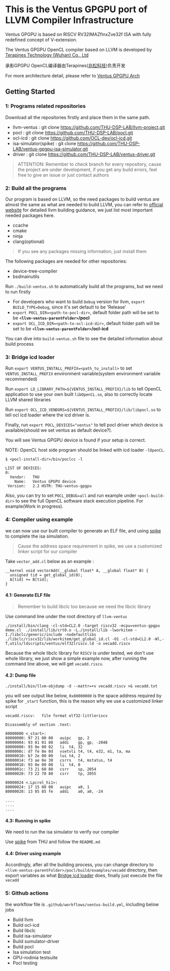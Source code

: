 # This is the Ventus GPGPU port of LLVM Compiler Infrastructure

Ventus GPGPU is based on RISCV RV32IMAZfinxZve32f ISA with fully redefined concept of V-extension.

The Ventus GPGPU OpenCL compiler based on LLVM is developed by [Terapines Technology (Wuhan) Co., Ltd](https://www.terapines.com/)

承影GPGPU OpenCL编译器由Terapines([兆松科技](https://www.terapines.com/))负责开发

For more architecture detail, please refer to
[Ventus GPGPU Arch](https://github.com/THU-DSP-LAB/ventus-gpgpu/blob/master/docs/Ventus-GPGPU-doc.md)

## Getting Started

### 1: Programs related repositories

Download all the repositories firstly and place them in the same path.

* llvm-ventus : git clone https://github.com/THU-DSP-LAB/llvm-project.git
* pocl : git clone https://github.com/THU-DSP-LAB/pocl.git
* ocl-icd : git clone https://github.com/OCL-dev/ocl-icd.git
* isa-simulator(spike) : git clone https://github.com/THU-DSP-LAB/ventus-gpgpu-isa-simulator.git
* driver : git clone https://github.com/THU-DSP-LAB/ventus-driver.git

> ATTENTION: Remember to check branch for every repository, cause the project are under development, if you get any build errors, feel free to give an issue or just contact authors

### 2: Build all the programs

Our program is based on LLVM, so the need packages to build ventus are almost the same as what are needed to build LLVM, you can refer to [official website](https://llvm.org/docs/GettingStarted.html) for detailed llvm building guidance, we just list most important needed packages here.

* ccache
* cmake
* ninja
* clang(optional)

> If you see any packages missing information, just install them

The following packages are needed for other repositories:

* device-tree-compiler
* bsdmainutils


Run `./build-ventus.sh` to automatically build all the programs, but we need to run firstly
* For developers who want to build `Debug` version for llvm, `export BUILD_TYPE=Debug`, since it's set default to be 'Release'
* `export POCL_DIR=<path-to-pocl-dir>`, default folder path will be set to be **`<llvm-ventus-parentFolder>`/pocl**
* `export OCL_ICD_DIR=<path-to-ocl-icd-dir>`, default folder path will be set to be **`<llvm-ventus-parentFolder>`/ocl-icd**

You can dive into `build-ventus.sh` file to see the detailed information about build process

### 3: Bridge icd loader

Run `export VENTUS_INSTALL_PREFIX=<path_to_install>` to set `VENTUS_INSTALL_PREFIX` environment variable(system environment variable recommended)

Run `export LD_LIBRARY_PATH=${VENTUS_INSTALL_PREFIX}/lib` to tell OpenCL application to use your own built `libOpenCL.so`, also to correctly locate LLVM shared libraries

Run `export OCL_ICD_VENDORS=${VENTUS_INSTALL_PREFIX}/lib/libpocl.so` to tell ocl icd loader where the icd driver is.

Finally, run `export POCL_DEVICES="ventus"` to tell pocl driver which device is available(should we set ventus as default device?).

You will see Ventus GPGPU device is found if your setup is correct.

NOTE: OpenCL host side program should be linked with icd loader `-lOpenCL`.
```
$ <pocl-install-dir>/bin/poclcc -l

LIST OF DEVICES:
0:
  Vendor:   THU
    Name:   Ventus GPGPU device
 Version:   2.2 HSTR: THU-ventus-gpgpu
```

Also, you can try to set `POCL_DEBUG=all` and run example under `<pocl-build-dir>` to see the full OpenCL software stack execution pipeline. For example(Work in progress).


### 4: Compiler using example

we can now use our built compiler to generate an ELF file, and using [spike](https://github.com/THU-DSP-LAB/ventus-gpgpu-isa-simulator) to complete the isa simulation.

> Cause the address space requirement in spike, we use a customized linker script for our compiler

Take `vector_add.cl` below as an example :

```
__kernel void vectorAdd(__global float* A, __global float* B) {
  unsigned tid = get_global_id(0);
  A[tid] += B[tid];
}
```

#### 4.1: Generate ELF file

> Remember to build libclc too because we need the libclc library

Use command line under the root directory of `llvm-ventus`

```
./install/bin/clang -cl-std=CL2.0 -target riscv32 -mcpu=ventus-gpgpu demo.cl  ./install/lib/crt0.o -L./install/lib -lworkitem -I./libclc/generic/include -nodefaultlibs ./libclc/riscv32/lib/workitem/get_global_id.cl -O1 -cl-std=CL2.0 -Wl,-T,utils/ldscripts/ventus/elf32lriscv.ld -o vecadd.riscv
```
Because the whole libclc library for `RISCV` is under tested, we don't use whole library, we just show a simple example now, after running the command line above, we will get `vecadd.riscv`.

#### 4.2: Dump file

```
./install/bin/llvm-objdump -d --mattr=+v vecadd.riscv >& vecadd.txt
```

you will see output like below, `0x80000000` is the space address required by spike for `_start` function, this is the reason why we use a customized linker script

```
vecadd.riscv:	file format elf32-littleriscv

Disassembly of section .text:

80000000 <_start>:
80000000: 97 21 00 00  	auipc	gp, 2
80000004: 93 81 01 80  	addi	gp, gp, -2048
80000008: 93 0e 00 02  	li	t4, 32
8000000c: d7 fe 0e 0d  	vsetvli	t4, t4, e32, m1, ta, ma
80000010: b7 2e 00 00  	lui	t4, 2
80000014: f3 ae 0e 30  	csrrs	t4, mstatus, t4
80000018: 93 0e 00 00  	li	t4, 0
8000001c: 73 21 60 80  	csrr	sp, 2054
80000020: 73 22 70 80  	csrr	tp, 2055

80000024 <.Lpcrel_hi1>:
80000024: 17 15 00 00  	auipc	a0, 1
80000028: 13 05 85 fe  	addi	a0, a0, -24

....
....
....
```

#### 4.3: Running in spike

We need to run the isa simulator to verify our compiler

Use [spike](https://github.com/THU-DSP-LAB/ventus-gpgpu-isa-simulator) from THU and follow the `README.md`

#### 4.4: Driver using example

Accordingly, after all the building process, you can change directory to `<llvm-ventus-parentFolder>/pocl/build/examples/vecadd` directory, then export variables as what [Bridge icd loader](#3-bridge-icd-loader) does, finally just execute the file `vecadd`

### 5: Github actions

the workflow file is `.github/workflows/ventus-build.yml`, including below jobs

* Build llvm
* Build ocl-icd
* Build libclc
* Build isa-simulator
* Build sumulator-driver
* Build pocl
* Isa simulation test
* GPU-rodinia testsuite
* Pocl testing
